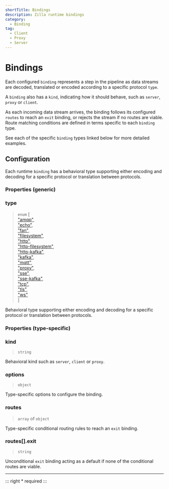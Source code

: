 ```yaml
---
shortTitle: Bindings
description: Zilla runtime bindings
category:
  - Binding
tag:
  - Client
  - Proxy
  - Server
---
```


# Bindings

Each configured `binding` represents a step in the pipeline as data streams are decoded, translated or encoded according to a specific protocol `type`.

A `binding` also has a `kind`, indicating how it should behave, such as `server`, `proxy` or `client`.

As each incoming data stream arrives, the binding follows its configured `routes` to reach an `exit` binding, or rejects the stream if no routes are viable. Route matching conditions are defined in terms specific to each `binding` type.

See each of the specific `binding` types linked below for more detailed examples.

## Configuration

Each runtime `binding` has a behavioral type supporting either encoding and decoding for a specific protocol or translation between protocols.

### Properties (generic)

### type

> `enum` \[\
> ["amqp"](binding-amqp.md),\
> ["echo"](binding-echo.md),\
> ["fan"](binding-fan.md),\
> ["filesystem"](binding-filesystem.md),\
> ["http"](binding-http.md),\
> ["http-filesystem"](binding-http-filesystem.md),\
> ["http-kafka"](binding-http-kafka.md),\
> ["kafka"](binding-kafka.md),\
> ["mqtt"](binding-mqtt.md),\
> ["proxy"](binding-proxy.md),\
> ["sse"](binding-sse.md),\
> ["sse-kafka"](binding-sse-kafka.md),\
> ["tcp"](binding-tcp.md),\
> ["tls"](binding-tls.md),\
> ["ws"](binding-ws.md)\
> \]

Behavioral type supporting either encoding and decoding for a specific protocol or translation between protocols.

### Properties (type-specific)

### kind

> `string`

Behavioral kind such as `server`, `client` or `proxy`.

### options

> `object`

Type-specific options to configure the binding.

### routes

> `array` of `object`

Type-specific conditional routing rules to reach an `exit` binding.

### routes[].exit

> `string`

Unconditional `exit` binding acting as a default if none of the conditional routes are viable.

---

::: right
\* required
:::

